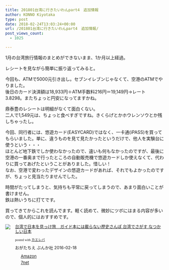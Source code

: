 ```yaml
---
title: 201801台湾に行きたいわんpart4　追加情報
author: KONNO Kiyotaka
type: post
date: 2018-02-24T13:03:24+00:00
url: /201801台湾に行きたいわんpart4　追加情報/
post_views_count:
  - 1025

---
```

1月の台湾旅行情報のまとめができないまま、1か月以上経過。

レシートを見ながら簡単に振り返ってみると。

今回も、ATMで5000元引き出し。セブンイレブンじゃなくて、空港のATMでやりました。  
後日のカード決済額は18,933円＋ATM手数料216円＝19,149円→レート3.8298。またちょっと円安になってますかね。

鼎泰豊のレシートは明細がなくて面白くない。  
二人で1,549元は、ちょっと食べすぎですね。きくらげとかホウレンソウとか残しちゃったし。

今回、同行者には、悠遊カード(EASYCARD)ではなく、一卡通(iPASS)を買ってもらいました。単に、違うものを見て見たかったというだけで、他人を実験台に使うという・・・  
ほとんど地下鉄でしか使わなかったので、違いも何もなかったのですが、最後に空港の一番奥まで行ったところの自動販売機で悠遊カードしか使えなくて、代わりに買ってあげたということがありました。惜しい！  
なお、空港で変わったデザインの悠遊カードがあれば、それでもよかったのですが、ちょっと見当たりませんでした。

時間がたってしまうと、気持ちも平常に戻ってしまうので、あまり面白いことが書けません。  
鉄は熱いうちに打てです。



買ってきてからこれを読んでます。軽く読めて、微妙にツボにはまる内容が多いので、個人的にはおすすめです。

<div class="kaerebalink-box" style="text-align: left; overflow: hidden; padding-bottom: 20px; font-size: small;">
  <div class="kaerebalink-image" style="margin: 0px 15px 10px 0px; float: left;">
    <a href="http://www.amazon.co.jp/exec/obidos/ASIN/B01BVM18ME/konnokiyotaka-22/" target="_blank" rel="nofollow"><img style="border: currentcolor; border-image: none;" src="https://i1.wp.com/images-fe.ssl-images-amazon.com/images/I/51DzQmfa%2BYL._SL160_.jpg?ssl=1" data-recalc-dims="1" /></a>
  </div>
  
  <div class="kaerebalink-info" style="line-height: 120%; overflow: hidden;">
    <div class="kaerebalink-name" style="line-height: 120%; margin-bottom: 10px;">
      <a href="http://www.amazon.co.jp/exec/obidos/ASIN/B01BVM18ME/konnokiyotaka-22/" target="_blank" rel="nofollow">台湾で日本を見っけ旅　ガイド本には載らない歴史さんぽ 台湾でさがす なつかしい日本</a></p>
      <div class="kaerebalink-powered-date" style="line-height: 120%; font-family: verdana; font-size: 8pt; margin-top: 5px;">
        posted with <a href="http://kaereba.com" target="_blank" rel="nofollow">カエレバ</a>
      </div>
    </div>
    <div class="kaerebalink-detail" style="margin-bottom: 5px;">
      おがたちえ ぶんか社 2016-02-18
    </div>
    <div class="kaerebalink-link1" style="margin-top: 10px;">
      <div class="shoplinkamazon" style="background: url(&quot;//img.yomereba.com/simple1.gif&quot;) no-repeat 0px 0px; padding: 2px 0px 2px 18px; margin-right: 5px; white-space: nowrap;">
        <a href="http://www.amazon.co.jp/gp/search?keywords=%E5%8F%B0%E6%B9%BE%E3%81%A7%E6%97%A5%E6%9C%AC%E3%82%92%E8%A6%8B%E3%81%A4%E3%81%91%E6%97%85&__mk_ja_JP=%E3%82%AB%E3%82%BF%E3%82%AB%E3%83%8A&tag=konnokiyotaka-22" target="_blank" rel="nofollow">Amazon</a>
      </div>
      <div class="shoplinkseven" style="background: url(&quot;//img.yomereba.com/simple1.gif&quot;) no-repeat 0px 0px; padding: 2px 0px 2px 18px; margin-right: 5px; white-space: nowrap;">
        <a href="https://px.a8.net/svt/ejp?a8mat=2TTLAZ+DIF7K2+2N1Y+BW8O2&a8ejpredirect=http%3A%2F%2F7af-ent.omni7.jp%2Frelay%2Faffiliate%2FentranceProcess.do%3Furl%3Dhttp%253A%252F%252F7net.omni7.jp%252Fsearch%252F%253Fkeyword%253D%2525E5%25258F%2525B0%2525E6%2525B9%2525BE%2525E3%252581%2525A7%2525E6%252597%2525A5%2525E6%25259C%2525AC%2525E3%252582%252592%2525E8%2525A6%25258B%2525E3%252581%2525A4%2525E3%252581%252591%2525E6%252597%252585%2526searchKeywordFlg%253D1" target="_blank" rel="nofollow">7net</a><img width="1" height="1" alt="" src="https://i0.wp.com/www17.a8.net/0.gif?resize=1%2C1&#038;ssl=1" border="0" data-recalc-dims="1" />
      </div>
    </div>
  </div>
  
  <div class="booklink-footer" style="clear: left;">
  </div>
</div>